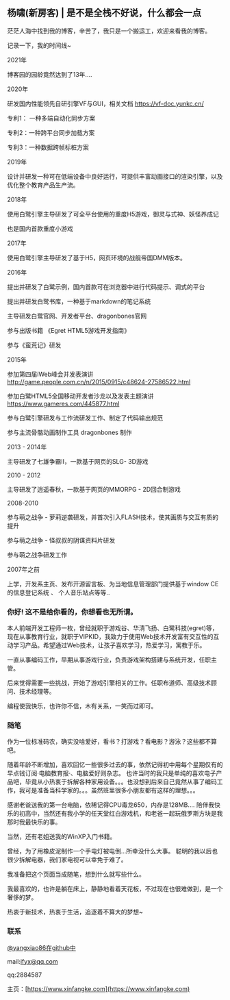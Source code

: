 ## 杨啸(新房客) | 是不是全栈不好说，什么都会一点

茫茫人海中找到我的博客，辛苦了，我只是一个搬运工，欢迎来看我的博客。

记录一下，我的时间线~

2021年

博客园的园龄竟然达到了13年....

2020年

研发国内性能领先自研引擎VF与GUI，相关文档 https://vf-doc.yunkc.cn/

专利1： 一种多端自动化同步方案

专利2：一种跨平台同步加载方案

专利3：一种数据跨帧标桩方案

2019年

设计并研发一种可在低端设备中良好运行，可提供丰富动画接口的渲染引擎，以及优化整个教育产品生产流。

2018年

使用白鹭引擎主导研发了可全平台使用的重度H5游戏，御灵与式神、妖怪养成记

也是国内首款重度小游戏

2017年

使用白鹭引擎主导研发了基于H5，网页环境的战舰帝国DMM版本。

2016年

提出并研发了白鹭示例，国内首款可在浏览器中进行代码提示、调式的平台

提出并研发白鹭书库，一种基于markdown的笔记系统

主导研发白鹭官网、开发者平台、dragonbones官网

参与出版书籍 《Egret HTML5游戏开发指南》

参与《蛮荒记》研发

2015年

参加第四届iWeb峰会并发表演讲 http://game.people.com.cn/n/2015/0915/c48624-27586522.html

参加白鹭HTML5全国移动开发者沙龙以及发表主题演讲 https://www.gameres.com/445877.html

参与白鹭引擎研发与工作流研发工作、制定了代码输出规范

参与主流骨骼动画制作工具 dragonbones 制作

2013 - 2014年

主导研发了七雄争霸II，一款基于网页的SLG- 3D游戏

2010 - 2012

主导研发了逍遥春秋，一款基于网页的MMORPG - 2D回合制游戏

2008-2010

参与萌之战争 - 萝莉逆袭研发，并首次引入FLASH技术，使其画质与交互有质的提升

参与萌之战争 - 怪叔叔的阴谋资料片研发

参与萌之战争研发工作

2007年之前

上学，开发系主页、发布开源留言板、为当地信息管理部门提供基于window CE的信息登记系统 、 个人音乐站点等等..


### 你好! 这不是给你看的，你想看也无所谓。

本人前端开发工程师一枚，曾经就职于游戏谷、华清飞扬、白鹭科技(egret)等，现在从事教育行业，就职于VIPKID，我致力于使用Web技术开发富有交互性的互动学习产品。希望通过Web技术，让孩子喜欢学习，热爱学习，寓教于乐。

一直从事编码工作，早期从事游戏行业，负责游戏架构搭建与系统开发，任职主管。

后来觉得需要一些挑战，开始了游戏引擎相关的工作。任职布道师、高级技术顾问、技术经理等。

编程使我快乐，也许你不信，木有关系，一笑而过即可。

### 随笔

作为一位标准码农，确实没啥爱好，看书？打游戏？看电影？游泳？这些都不算吧。

随着年龄不断增加，喜欢回忆一些很多过去的事，依然记得初中用每个星期仅有的早点钱订阅·电脑教育报·、电脑爱好则杂志。 也许当时的我只是单纯的喜欢电子产品吧，毕竟从小热衷于拆解各种家用设备。。。也没想到后来自己竟然从事了编码工作，我可是准备当科学家的。。。虽然班里很多小朋友都有这样的理想。。。

感谢老爸送我的第一台电脑，依稀记得CPU毒龙650，内存是128MB.... 陪伴我快乐的初高中，当然还有我小学的任天堂红白游戏机，和老爸一起玩俄罗斯方块是我那时我最快乐的事。

当然，还有老姐送我的WinXP入门书籍。

曾经，为了用橡皮泥制作一个手电灯被电倒...所幸没什么大事。 聪明的我以后也很少拆解电器，我们家电视可以幸免于难了。 

我准备把这个页面当成随笔，想到什么就写些什么。

我最喜欢的，也许是躺在床上，静静地看着天花板，不过现在也很难做到，是一个奢侈的梦。

热衷于新技术，热衷于生活，追逐着不算大的梦想~

### 联系

[@yangxiao86在github中](https://github.com/yangxiao86)

mail:ifyx@qq.com

qq:2884587

主页：[https://www.xinfangke.com](https://www.xinfangke.com)

